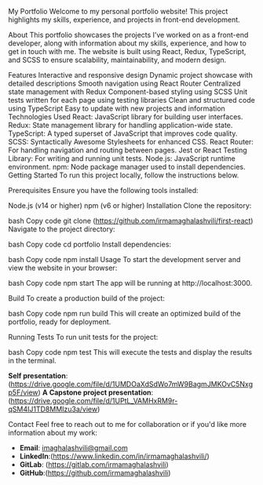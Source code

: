 My Portfolio
Welcome to my personal portfolio website! This project highlights my skills, experience, and projects in front-end development.

About
This portfolio showcases the projects I’ve worked on as a front-end developer, along with information about my skills, experience, and how to get in touch with me. The website is built using React, Redux, TypeScript, and SCSS to ensure scalability, maintainability, and modern design.

Features
Interactive and responsive design
Dynamic project showcase with detailed descriptions
Smooth navigation using React Router
Centralized state management with Redux
Component-based styling using SCSS
Unit tests written for each page using testing libraries
Clean and structured code using TypeScript
Easy to update with new projects and information
Technologies Used
React: JavaScript library for building user interfaces.
Redux: State management library for handling application-wide state.
TypeScript: A typed superset of JavaScript that improves code quality.
SCSS: Syntactically Awesome Stylesheets for enhanced CSS.
React Router: For handling navigation and routing between pages.
Jest or React Testing Library: For writing and running unit tests.
Node.js: JavaScript runtime environment.
npm: Node package manager used to install dependencies.
Getting Started
To run this project locally, follow the instructions below.

Prerequisites
Ensure you have the following tools installed:

Node.js (v14 or higher)
npm (v6 or higher)
Installation
Clone the repository:

bash
Copy code
git clone (https://github.com/irmamaghalashvili/first-react)
Navigate to the project directory:

bash
Copy code
cd portfolio
Install dependencies:

bash
Copy code
npm install
Usage
To start the development server and view the website in your browser:

bash
Copy code
npm start
The app will be running at http://localhost:3000.

Build
To create a production build of the project:

bash
Copy code
npm run build
This will create an optimized build of the portfolio, ready for deployment.

Running Tests
To run unit tests for the project:

bash
Copy code
npm test
This will execute the tests and display the results in the terminal.

**Self presentation**:
(https://drive.google.com/file/d/1UMDOaXdSdWo7mW9BagmJMKOvC5Nxgp5F/view)
**A Capstone project presentation**:
(https://drive.google.com/file/d/1UPtL_VAMHxRM9r-qSM4IJ1TD8MMIzu3a/view)


Contact
Feel free to reach out to me for collaboration or if you'd like more information about my work:

- **Email**: imaghalashvili@gmail.com
- **LinkedIn**:(https://www.linkedin.com/in/irmamaghalashvili/)
- **GitLab**: (https://gitlab.com/irmamaghalashvili)
- **GitHub**:(https://github.com/irmamaghalashvili)

